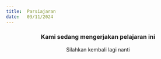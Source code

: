```yaml
---
title:  Parsiajaran
date:   03/11/2024
---
```


### <center>Kami sedang mengerjakan pelajaran ini</center>
<center>Silahkan kembali lagi nanti</center>